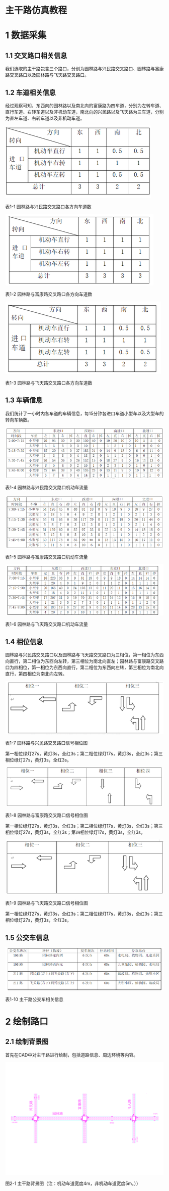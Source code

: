 主干路仿真教程
===
# 1 数据采集
## 1.1 交叉路口相关信息
我们选取的主干路包含三个路口，分别为园林路与兴民路交叉路口、园林路与富康路交叉路口以及园林路与飞天路交叉路口。
## 1.2 车道相关信息
经过观察可知，东西向的园林路以及南北向的富康路为四车道，分别为左转车道、直行车道、右转车道以及非机动车道，南北向的兴民路以及飞天路为三车道，分别为直左车道、右转车道以及非机动车道。

![园林路与兴民路交叉路口各方向车道数](园林路与兴民路交叉路口各方向车道数.png)

表1-1 园林路与兴民路交叉路口各方向车道数

![园林路与富康路交叉路口各方向车道数](园林路与富康路交叉路口各方向车道数.png)

表1-2 园林路与富康路交叉路口各方向车道数

![园林路与飞天路交叉路口各方向车道数](园林路与飞天路交叉路口各方向车道数.png)

表1-3 园林路与飞天路交叉路口各方向车道数

## 1.3 车辆信息
我们统计了一小时内各车道的车辆信息，每15分钟各进口车道小型车以及大型车的转向车辆数。

![园林路与兴民路交叉路口机动车流量](园林路与兴民路交叉路口机动车流量.png)

表1-4 园林路与兴民路交叉路口机动车流量

![园林路与富康路交叉路口机动车流量](园林路与富康路交叉路口机动车流量.png)

表1-5 园林路与富康路交叉路口机动车流量

![园林路与飞天路交叉路口机动车流量](园林路与飞天路交叉路口机动车流量.png)

表1-6 园林路与飞天路交叉路口机动车流量

## 1.4 相位信息
园林路与兴民路交叉路口以及园林路与飞天路交叉路口为三相位，第一相位为东西向直行，第二相位为东西向左转，第三相位为南北向直左；园林路与富康路交叉路口为四相位，第一相位为东西向直行，第二相位为东西向左转，第三相位为南北向直行，第四相位为南北向左转。

![园林路与兴民路交叉路口信号相位图](园林路与兴民路交叉路口信号相位图.png)

表1-7 园林路与兴民路交叉路口信号相位图

第一相位绿灯27s，黄灯3s，全红3s；第二相位绿灯17s，黄灯3s，全红3s；第三相位绿灯27s，黄灯3s，全红3s。

![园林路与兴民路交叉路口信号相位图](园林路与富康路交叉路口信号相位图.png)

表1-8 园林路与富康路交叉路口信号相位图

第一相位绿灯27s，黄灯3s，全红3s；第二相位绿灯17s，黄灯3s，全红3s；第三相位绿灯27s，黄灯3s，全红3s；第四相位绿灯17s，黄灯3s，全红3s。

![园林路与兴民路交叉路口信号相位图](园林路与飞天路交叉路口信号相位图.png)

表1-9 园林路与飞天路交叉路口信号相位图

第一相位绿灯27s，黄灯3s，全红3s；第二相位绿灯17s，黄灯3s，全红3s；第三相位绿灯27s，黄灯3s，全红3s。
## 1.5 公交车信息

![主干路公交车相关信息](主干路公交车相关信息.png)

表1-10 主干路公交车相关信息

# 2 绘制路口
## 2.1 绘制背景图
首先在CAD中对主干路进行绘制，包括道路信息、周边环境等内容。

![背景图](background.png)

图2-1 主干路背景图（注：机动车道宽度4m，非机动车道宽度5m。））
